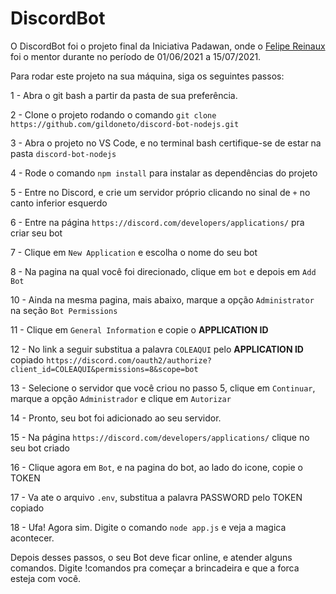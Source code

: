 # DiscordBot

O DiscordBot foi o projeto final da Iniciativa Padawan, onde o [Felipe Reinaux](https://github.com/fereinaux) foi o mentor durante no período de 01/06/2021 a 15/07/2021.

Para rodar este projeto na sua máquina, siga os seguintes passos:

1 - Abra o git bash a partir da pasta de sua preferência.

2 - Clone o projeto rodando o comando `git clone https://github.com/gildoneto/discord-bot-nodejs.git`

3 - Abra o projeto no VS Code, e no terminal bash certifique-se de estar na pasta `discord-bot-nodejs`

4 - Rode o comando `npm install` para instalar as dependências do projeto

5 - Entre no Discord, e crie um servidor próprio clicando no sinal de `+` no canto inferior esquerdo

6 - Entre na página `https://discord.com/developers/applications/` pra criar seu bot

7 - Clique em `New Application` e escolha o nome do seu bot

8 - Na pagina na qual você foi direcionado, clique em `bot` e depois em `Add Bot`

10 - Ainda na mesma pagina, mais abaixo, marque a opção `Administrator` na seção `Bot Permissions`

11 - Clique em `General Information` e copie o **APPLICATION ID**

12 - No link a seguir substitua a palavra `COLEAQUI` pelo **APPLICATION ID** copiado `https://discord.com/oauth2/authorize?client_id=COLEAQUI&permissions=8&scope=bot`

13 - Selecione o servidor que você criou no passo 5, clique em `Continuar`, marque a opção `Administrador` e clique em `Autorizar`

14 - Pronto, seu bot foi adicionado ao seu servidor.

15 - Na página `https://discord.com/developers/applications/` clique no seu bot criado

16 - Clique agora em `Bot`, e na pagina do bot, ao lado do icone, copie o TOKEN

17 - Va ate o arquivo `.env`, substitua a palavra PASSWORD pelo TOKEN copiado

18 - Ufa! Agora sim. Digite o comando `node app.js` e veja a magica acontecer.

Depois desses passos, o seu Bot deve ficar online, e atender alguns comandos. Digite !comandos pra começar a brincadeira e que a forca esteja com você.

